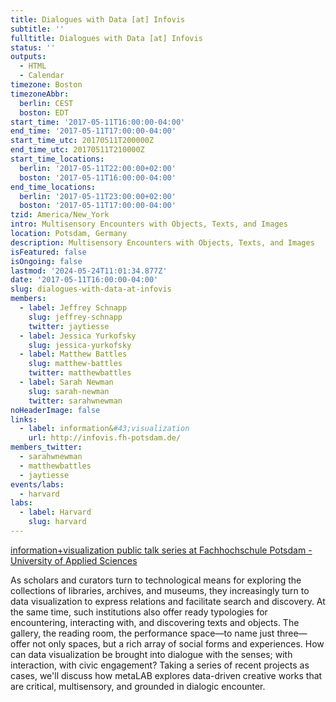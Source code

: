 ```yaml
---
title: Dialogues with Data [at] Infovis
subtitle: ''
fulltitle: Dialogues with Data [at] Infovis
status: ''
outputs:
  - HTML
  - Calendar
timezone: Boston
timezoneAbbr:
  berlin: CEST
  boston: EDT
start_time: '2017-05-11T16:00:00-04:00'
end_time: '2017-05-11T17:00:00-04:00'
start_time_utc: 20170511T200000Z
end_time_utc: 20170511T210000Z
start_time_locations:
  berlin: '2017-05-11T22:00:00+02:00'
  boston: '2017-05-11T16:00:00-04:00'
end_time_locations:
  berlin: '2017-05-11T23:00:00+02:00'
  boston: '2017-05-11T17:00:00-04:00'
tzid: America/New_York
intro: Multisensory Encounters with Objects, Texts, and Images
location: Potsdam, Germany
description: Multisensory Encounters with Objects, Texts, and Images
isFeatured: false
isOngoing: false
lastmod: '2024-05-24T11:01:34.877Z'
date: '2017-05-11T16:00:00-04:00'
slug: dialogues-with-data-at-infovis
members:
  - label: Jeffrey Schnapp
    slug: jeffrey-schnapp
    twitter: jaytiesse
  - label: Jessica Yurkofsky
    slug: jessica-yurkofsky
  - label: Matthew Battles
    slug: matthew-battles
    twitter: matthewbattles
  - label: Sarah Newman
    slug: sarah-newman
    twitter: sarahwnewman
noHeaderImage: false
links:
  - label: information&#43;visualization
    url: http://infovis.fh-potsdam.de/
members_twitter:
  - sarahwnewman
  - matthewbattles
  - jaytiesse
events/labs:
  - harvard
labs:
  - label: Harvard
    slug: harvard
---
```

<a href="http://infovis.fh-potsdam.de" target="_blank">information+visualization public talk series at Fachhochschule Potsdam - University of Applied Sciences</a>

As scholars and curators turn to technological means for exploring the collections of libraries, archives, and museums, they increasingly turn to data visualization to express relations and facilitate search and discovery. At the same time, such institutions also offer ready typologies for encountering, interacting with, and discovering texts and objects. The gallery, the reading room, the performance space—to name just three—offer not only spaces, but a rich array of social forms and experiences. How can data visualization be brought into dialogue with the senses; with interaction, with civic engagement? Taking a series of recent projects as cases, we'll discuss how metaLAB explores data-driven creative works that are critical, multisensory, and grounded in dialogic encounter.